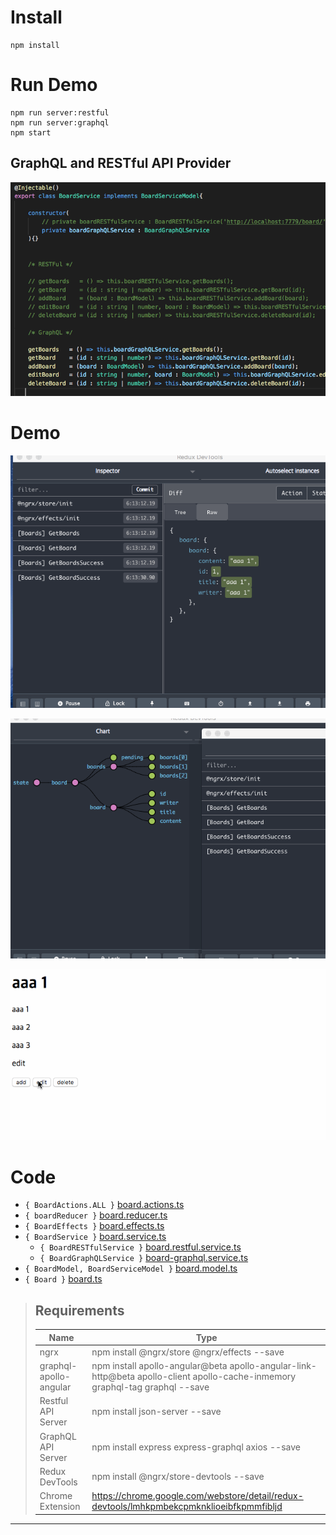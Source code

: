 # Install
```shell
npm install
```

# Run Demo
```shell
npm run server:restful
npm run server:graphql
npm start
```

## GraphQL and RESTful API Provider
![Alt text](assets/ngrx1.png)
# Demo

![Alt ext](assets/ngrx1.gif)

![Alt ext](assets/ngrx2.gif)

![Alt ext](assets/ngrx3.gif)
# Code
- `{ BoardActions.ALL }` [board.actions.ts](https://github.com/u4bi/ngrx-crud-side-effect-GraphQL-and-RESTful/blob/master/src/app/providers/board/board.actions.ts)
- `{ boardReducer }` [board.reducer.ts](https://github.com/u4bi/ngrx-crud-side-effect-GraphQL-and-RESTful/blob/master/src/app/providers/board/board.reducer.ts)
- `{ BoardEffects }` [board.effects.ts](https://github.com/u4bi/ngrx-crud-side-effect-GraphQL-and-RESTful/blob/master/src/app/providers/board/board.effects.ts)
- `{ BoardService }` [board.service.ts](https://github.com/u4bi/ngrx-crud-side-effect-GraphQL-and-RESTful/blob/master/src/app/providers/board/board.service.ts)
    - `{ BoardRESTfulService }` [board.restful.service.ts](https://github.com/u4bi/ngrx-crud-side-effect-GraphQL-and-RESTful/blob/master/src/app/providers/board/model/board-restful.service.ts)
    - `{ BoardGraphQLService }` [board-graphql.service.ts](https://github.com/u4bi/ngrx-crud-side-effect-GraphQL-and-RESTful/blob/master/src/app/providers/board/model/board-graphql.service.ts)
- `{ BoardModel, BoardServiceModel }` [board.model.ts](https://github.com/u4bi/ngrx-crud-side-effect-GraphQL-and-RESTful/blob/master/src/app/providers/board/board.model.ts)
- `{ Board }` [board.ts](https://github.com/u4bi/ngrx-crud-side-effect-GraphQL-and-RESTful/blob/master/src/app/providers/board/board.ts)

> ## Requirements
> | Name                   | Type                                                                                             |
> |------------------------|--------------------------------------------------------------------------------------------------|
> | ngrx                   | npm install @ngrx/store @ngrx/effects --save                                                     |
> | graphql-apollo-angular | npm install apollo-angular@beta apollo-angular-link-http@beta apollo-client apollo-cache-inmemory graphql-tag graphql --save                                                     |
> | Restful API Server     | npm install json-server --save                                                                   |
> | GraphQL API Server     | npm install express express-graphql axios --save                                                 |
> | Redux DevTools         | npm install @ngrx/store-devtools --save                                                          |
> | Chrome Extension | https://chrome.google.com/webstore/detail/redux-devtools/lmhkpmbekcpmknklioeibfkpmmfibljd     |
___
